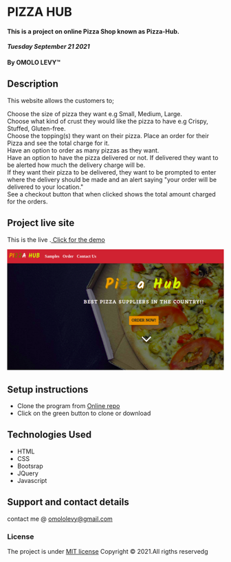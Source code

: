 # PIZZA HUB
#### This is a project on online Pizza Shop known as Pizza-Hub.
 
 ***Tuesday September 21 2021*** 
#### By **OMOLO LEVY**&trade;

## Description
This website allows the customers to;

Choose the size of pizza they want e.g Small, Medium, Large. </br>Choose what kind of crust they would like the pizza to have e.g Crispy, Stuffed, Gluten-free.</br>
Choose the topping(s) they want on their pizza.
Place an order for their Pizza and see the total charge for it.</br>
Have an option to order as many pizzas as they want.</br>
Have an option to have the pizza delivered or not.  If delivered they want to be alerted how much the delivery charge will be.</br>
If they want their pizza to be delivered, they want to be prompted to enter where the delivery should be made and an alert saying "your order will be delivered to your location."</br>
See a checkout button that when clicked shows the total amount charged for the orders.
## Project live site
  This is the live .[ Click for the demo](https://omololevy.github.io/Pizza-Hub/)

  ![Image](./images/demo.png)

## Setup instructions
* Clone the program from [Online repo](https://github.com/omololevy/Pizza-Hub)
* Click on the green button to clone or download



## Technologies Used
* HTML
* CSS
* Bootsrap
* JQuery
* Javascript

## Support and contact details
contact me @ omololevy@gmail.com
### License
The project is under [MIT license](https://github.com/Levy/Pizza-Hub/blob/master/LICENSE) 
Copyright &copy; 2021.All rigths reservedg
  